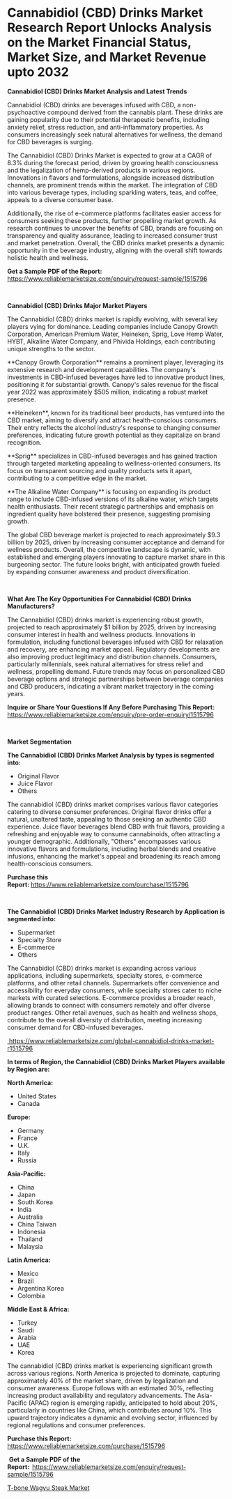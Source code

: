 <p><h1>Cannabidiol (CBD) Drinks Market Research Report Unlocks Analysis on the Market Financial Status, Market Size, and Market Revenue upto 2032</h1></p><p><strong>Cannabidiol (CBD) Drinks Market Analysis and Latest Trends</strong></p>
<p><p>Cannabidiol (CBD) drinks are beverages infused with CBD, a non-psychoactive compound derived from the cannabis plant. These drinks are gaining popularity due to their potential therapeutic benefits, including anxiety relief, stress reduction, and anti-inflammatory properties. As consumers increasingly seek natural alternatives for wellness, the demand for CBD beverages is surging.</p><p>The Cannabidiol (CBD) Drinks Market is expected to grow at a CAGR of 8.3% during the forecast period, driven by growing health consciousness and the legalization of hemp-derived products in various regions. Innovations in flavors and formulations, alongside increased distribution channels, are prominent trends within the market. The integration of CBD into various beverage types, including sparkling waters, teas, and coffee, appeals to a diverse consumer base.</p><p>Additionally, the rise of e-commerce platforms facilitates easier access for consumers seeking these products, further propelling market growth. As research continues to uncover the benefits of CBD, brands are focusing on transparency and quality assurance, leading to increased consumer trust and market penetration. Overall, the CBD drinks market presents a dynamic opportunity in the beverage industry, aligning with the overall shift towards holistic health and wellness.</p></p>
<p><strong>Get a Sample PDF of the Report:&nbsp;</strong> <a href="https://www.reliablemarketsize.com/enquiry/request-sample/1515796?utm_campaign=2269&utm_medium=2&utm_source=Github&utm_content=ia&utm_term=15022025&utm_id=cannabidiol-cbd-drinks">https://www.reliablemarketsize.com/enquiry/request-sample/1515796</a></p>
<p>&nbsp;</p>
<p><strong>Cannabidiol (CBD) Drinks Major Market Players</strong></p>
<p><p>The Cannabidiol (CBD) drinks market is rapidly evolving, with several key players vying for dominance. Leading companies include Canopy Growth Corporation, American Premium Water, Heineken, Sprig, Love Hemp Water, HYBT, Alkaline Water Company, and Phivida Holdings, each contributing unique strengths to the sector.</p><p>**Canopy Growth Corporation** remains a prominent player, leveraging its extensive research and development capabilities. The company's investments in CBD-infused beverages have led to innovative product lines, positioning it for substantial growth. Canopy's sales revenue for the fiscal year 2022 was approximately $505 million, indicating a robust market presence.</p><p>**Heineken**, known for its traditional beer products, has ventured into the CBD market, aiming to diversify and attract health-conscious consumers. Their entry reflects the alcohol industry's response to changing consumer preferences, indicating future growth potential as they capitalize on brand recognition.</p><p>**Sprig** specializes in CBD-infused beverages and has gained traction through targeted marketing appealing to wellness-oriented consumers. Its focus on transparent sourcing and quality products sets it apart, contributing to a competitive edge in the market.</p><p>**The Alkaline Water Company** is focusing on expanding its product range to include CBD-infused versions of its alkaline water, which targets health enthusiasts. Their recent strategic partnerships and emphasis on ingredient quality have bolstered their presence, suggesting promising growth.</p><p>The global CBD beverage market is projected to reach approximately $9.3 billion by 2025, driven by increasing consumer acceptance and demand for wellness products. Overall, the competitive landscape is dynamic, with established and emerging players innovating to capture market share in this burgeoning sector. The future looks bright, with anticipated growth fueled by expanding consumer awareness and product diversification.</p></p>
<p>&nbsp;</p>
<p><strong>What Are The Key Opportunities For Cannabidiol (CBD) Drinks Manufacturers?</strong></p>
<p><p>The Cannabidiol (CBD) drinks market is experiencing robust growth, projected to reach approximately $1 billion by 2025, driven by increasing consumer interest in health and wellness products. Innovations in formulation, including functional beverages infused with CBD for relaxation and recovery, are enhancing market appeal. Regulatory developments are also improving product legitimacy and distribution channels. Consumers, particularly millennials, seek natural alternatives for stress relief and wellness, propelling demand. Future trends may focus on personalized CBD beverage options and strategic partnerships between beverage companies and CBD producers, indicating a vibrant market trajectory in the coming years.</p></p>
<p><strong>Inquire or Share Your Questions If Any Before Purchasing This Report:</strong> <a href="https://www.reliablemarketsize.com/enquiry/pre-order-enquiry/1515796?utm_campaign=2269&utm_medium=2&utm_source=Github&utm_content=ia&utm_term=15022025&utm_id=cannabidiol-cbd-drinks">https://www.reliablemarketsize.com/enquiry/pre-order-enquiry/1515796</a></p>
<p>&nbsp;</p>
<p><strong>Market Segmentation</strong></p>
<p><strong>The Cannabidiol (CBD) Drinks Market Analysis by types is segmented into:</strong></p>
<p><ul><li>Original Flavor</li><li>Juice Flavor</li><li>Others</li></ul></p>
<p><p>The cannabidiol (CBD) drinks market comprises various flavor categories catering to diverse consumer preferences. Original flavor drinks offer a natural, unaltered taste, appealing to those seeking an authentic CBD experience. Juice flavor beverages blend CBD with fruit flavors, providing a refreshing and enjoyable way to consume cannabinoids, often attracting a younger demographic. Additionally, "Others" encompasses various innovative flavors and formulations, including herbal blends and creative infusions, enhancing the market's appeal and broadening its reach among health-conscious consumers.</p></p>
<p><strong>Purchase this Report:&nbsp;</strong><a href="https://www.reliablemarketsize.com/purchase/1515796?utm_campaign=2269&utm_medium=2&utm_source=Github&utm_content=ia&utm_term=15022025&utm_id=cannabidiol-cbd-drinks">https://www.reliablemarketsize.com/purchase/1515796</a></p>
<p>&nbsp;</p>
<p><strong>The Cannabidiol (CBD) Drinks Market Industry Research by Application is segmented into:</strong></p>
<p><ul><li>Supermarket</li><li>Specialty Store</li><li>E-commerce</li><li>Others</li></ul></p>
<p><p>The Cannabidiol (CBD) drinks market is expanding across various applications, including supermarkets, specialty stores, e-commerce platforms, and other retail channels. Supermarkets offer convenience and accessibility for everyday consumers, while specialty stores cater to niche markets with curated selections. E-commerce provides a broader reach, allowing brands to connect with consumers remotely and offer diverse product ranges. Other retail avenues, such as health and wellness shops, contribute to the overall diversity of distribution, meeting increasing consumer demand for CBD-infused beverages.</p></p>
<p><a href="https://www.reliablemarketsize.com/global-cannabidiol-drinks-market-r1515796?utm_campaign=2269&utm_medium=2&utm_source=Github&utm_content=ia&utm_term=15022025&utm_id=cannabidiol-cbd-drinks">&nbsp;https://www.reliablemarketsize.com/global-cannabidiol-drinks-market-r1515796</a></p>
<p><strong>In terms of Region, the Cannabidiol (CBD) Drinks Market Players available by Region are:</strong></p>
<p>
    <p> <strong> North America: </strong>
        <ul>
            <li>United States</li>
            <li>Canada</li>
        </ul>
        </p> 
    <p> <strong> Europe: </strong>
        <ul>
            <li>Germany</li>
            <li>France</li>
            <li>U.K.</li>
            <li>Italy</li>
            <li>Russia</li>
        </ul>
        </p> 
    <p> <strong> Asia-Pacific: </strong>
        <ul>
            <li>China</li>
            <li>Japan</li>
            <li>South Korea</li>
            <li>India</li>
            <li>Australia</li>
            <li>China Taiwan</li>
            <li>Indonesia</li>
            <li>Thailand</li>
            <li>Malaysia</li>
        </ul>
        </p> 
    <p> <strong> Latin America: </strong>
        <ul>
            <li>Mexico</li>
            <li>Brazil</li>
            <li>Argentina Korea</li>
            <li>Colombia</li>
        </ul>
        </p> 
    <p> <strong> Middle East & Africa: </strong>
        <ul>
            <li>Turkey</li>
            <li>Saudi</li>
            <li>Arabia</li>
            <li>UAE</li>
            <li>Korea</li>
        </ul>
    </p>
    </p>
<p><p>The cannabidiol (CBD) drinks market is experiencing significant growth across various regions. North America is projected to dominate, capturing approximately 40% of the market share, driven by legalization and consumer awareness. Europe follows with an estimated 30%, reflecting increasing product availability and regulatory advancements. The Asia-Pacific (APAC) region is emerging rapidly, anticipated to hold about 20%, particularly in countries like China, which contributes around 10%. This upward trajectory indicates a dynamic and evolving sector, influenced by regional regulations and consumer preferences.</p></p>
<p><strong>Purchase this Report: </strong><a href="https://www.reliablemarketsize.com/purchase/1515796?utm_campaign=2269&utm_medium=2&utm_source=Github&utm_content=ia&utm_term=15022025&utm_id=cannabidiol-cbd-drinks">https://www.reliablemarketsize.com/purchase/1515796</a></p>
<p>&nbsp;<strong>Get a Sample PDF of the Report:&nbsp;&nbsp;</strong><a href="https://www.reliablemarketsize.com/enquiry/request-sample/1515796?utm_campaign=2269&utm_medium=2&utm_source=Github&utm_content=ia&utm_term=15022025&utm_id=cannabidiol-cbd-drinks">https://www.reliablemarketsize.com/enquiry/request-sample/1515796</a></p>
<p><strong></strong></p>
<p><p><a href="https://github.com/skerretflossie9297/Market-Research-Report-List-1/blob/main/t-bone-wagyu-steak-market.md?utm_campaign=2269&utm_medium=2&utm_source=Github&utm_content=ia&utm_term=15022025&utm_id=cannabidiol-cbd-drinks">T-bone Wagyu Steak Market</a></p></p>